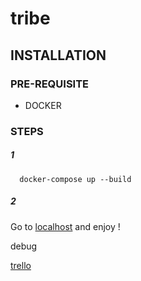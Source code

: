 # tribe

## INSTALLATION

### PRE-REQUISITE

  - DOCKER

### STEPS

##### 1
````
  docker-compose up --build
`````

##### 2
Go to [localhost](http://localhost:8081) and enjoy !

debug

[trello](https://trello.com/b/04fAMfBU/tribe)
